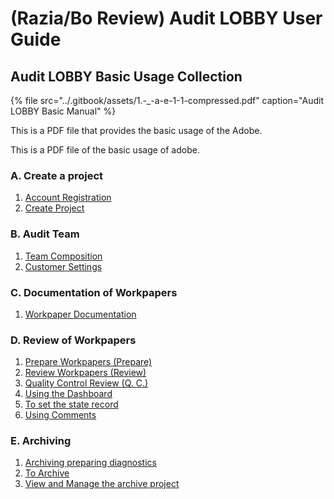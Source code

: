 # \(Razia/Bo Review\) Audit LOBBY User Guide

## Audit LOBBY Basic Usage Collection

{% file src="../.gitbook/assets/1.-\_-a-e-1-1-compressed.pdf" caption="Audit LOBBY Basic Manual" %}

This is a PDF file that provides the basic usage of the Adobe.

This is a PDF file of the basic usage of adobe.

### A. Create a project

1. [Account Registration](setup/0./) 
2. [Create Project](setup/1-3..md)

### B. Audit Team

1. [Team Composition](setup/2./organize-audit-team.md)
2. [Customer Settings](setup/2./2-4..md)

### C. Documentation of Workpapers

1. [Workpaper Documentation](guide-by-scenario/4./2-1/)

### D. Review of Workpapers

1. [Prepare Workpapers \(Prepare\)](guide-by-scenario/5.-review/5-1.-prepare.md) 
2. [Review Workpapers \(Review\)](guide-by-scenario/5.-review/5-2.-review.md)  
3. [Quality Control Review \(Q. C.\)](guide-by-scenario/5.-review/5-3.-q.c..md)  
4. [Using the Dashboard](guide-by-scenario/5.-review/+-3/)
5. [To set the state record](guide-by-scenario/5.-review/+-1.md) 
6. [Using Comments](guide-by-scenario/5.-review/+.md)

### E. Archiving

1. [Archiving preparing  diagnostics](guide-by-scenario/6./4-1.archive-diagnosis.md)
2. [To Archive](guide-by-scenario/6./4-2.archive.md)
3. [View and Manage the archive project](https://github.com/datalobby/AuditLobbyUserGuide-KR/tree/993aca7456df12f5bd23917686f32391dcbd42b4/undefined-2/guide-by-scenario/5.)

